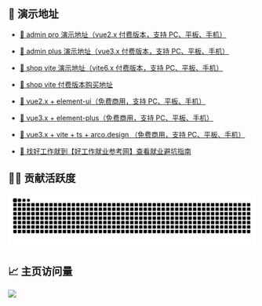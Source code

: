 ##  👋 演示地址

<!--
**zxwk1998/zxwk1998** is a ✨ _special_ ✨ repository because its `README.md` (this file) appears on your GitHub profile.

Here are some ideas to get you started:

- 🔭 I’m currently working on ...
- 🌱 I’m currently learning ...
- 👯 I’m looking to collaborate on ...
- 🤔 I’m looking for help with ...
- 💬 Ask me about ...
- 📫 How to reach me: ...
- 😄 Pronouns: ...
- ⚡ Fun fact: ...
-->

- [🚀 admin pro 演示地址（vue2.x 付费版本，支持 PC、平板、手机）](https://vuejs-core.cn/admin-pro/)

- [🚀 admin plus 演示地址（vue3.x 付费版本，支持 PC、平板、手机）](https://vuejs-core.cn/admin-plus/)

- [🚀 shop vite 演示地址（vite6.x 付费版本，支持 PC、平板、手机）](https://vuejs-core.cn/shop-vite/)

- [📌 shop vite 付费版本购买地址](https://vuejs-core.cn/authorization/shop-vite.html)

- [🎉 vue2.x + element-ui（免费商用，支持 PC、平板、手机）](https://vuejs-core.cn/vue-admin-better/)

- [🎉 vue3.x + element-plus（免费商用，支持 PC、平板、手机）](https://vuejs-core.cn/vue3-admin-better/)

- [🎉 vue3.x + vite + ts + arco.design （免费商用，支持 PC、平板、手机）](https://vuejs-core.cn/)

- [🎉 找好工作就到【好工作就业参考网】查看就业避坑指南](https://job.vuejs-core.cn/)

## 🧑‍💻 贡献活跃度

<picture>
  <source media="(prefers-color-scheme: dark)" srcset="https://raw.githubusercontent.com/zxwk1998/zxwk1998/output/github-contribution-grid-snake-dark.svg">
  <source media="(prefers-color-scheme: light)" srcset="https://raw.githubusercontent.com/zxwk1998/zxwk1998/output/github-contribution-grid-snake.svg">
  <img alt="github contribution grid snake animation" src="https://raw.githubusercontent.com/zxwk1998/zxwk1998/output/github-contribution-grid-snake.svg">
</picture>

## 📈 主页访问量

![](https://profile-counter.glitch.me/zxwk1998/count.svg)
